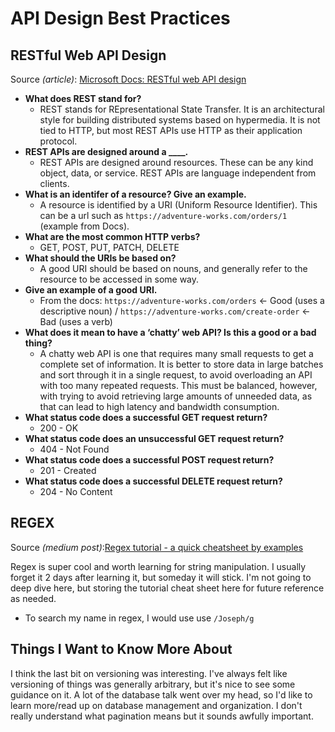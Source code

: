 # API Design Best Practices

## RESTful Web API Design

Source *(article)*: [Microsoft Docs: RESTful web API design](https://docs.microsoft.com/en-us/azure/architecture/best-practices/api-design)

* **What does REST stand for?**
  * REST stands for REpresentational State Transfer. It is an architectural style for building distributed systems based on hypermedia. It is not tied to HTTP, but most REST APIs use HTTP as their application protocol.
* **REST APIs are designed around a ____.**
  * REST APIs are designed around resources. These can be any kind object, data, or service. REST APIs are language independent from clients.
* **What is an identifer of a resource? Give an example.**
  * A resource is identified by a URI (Uniform Resource Identifier). This can be a url such as `https://adventure-works.com/orders/1` (example from Docs).
* **What are the most common HTTP verbs?**
  * GET, POST, PUT, PATCH, DELETE
* **What should the URIs be based on?**
  * A good URI should be based on nouns, and generally refer to the resource to be accessed in some way.
* **Give an example of a good URI.**
  * From the docs: `https://adventure-works.com/orders` <- Good (uses a descriptive noun) / `https://adventure-works.com/create-order` <- Bad (uses a verb)
* **What does it mean to have a ‘chatty’ web API? Is this a good or a bad thing?**
  * A chatty web API is one that requires many small requests to get a complete set of information. It is better to store data in large batches and sort through it in a single request, to avoid overloading an API with too many repeated requests. This must be balanced, however, with trying to avoid retrieving large amounts of unneeded data, as that can lead to high latency and bandwidth consumption.
* **What status code does a successful GET request return?**
  * 200 - OK
* **What status code does an unsuccessful GET request return?**
  * 404 - Not Found
* **What status code does a successful POST request return?**
  * 201 - Created
* **What status code does a successful DELETE request return?**
  * 204 - No Content

## REGEX

Source *(medium post)*:[Regex tutorial - a quick cheatsheet by examples](https://medium.com/factory-mind/regex-tutorial-a-simple-cheatsheet-by-examples-649dc1c3f285)

Regex is super cool and worth learning for string manipulation. I usually forget it 2 days after learning it, but someday it will stick. I'm not going to deep dive here, but storing the tutorial cheat sheet here for future reference as needed.

* To search my name in regex, I would use use `/Joseph/g`

## Things I Want to Know More About

I think the last bit on versioning was interesting. I've always felt like versioning of things was generally arbitrary, but it's nice to see some guidance on it. A lot of the database talk went over my head, so I'd like to learn more/read up on database management and organization. I don't really understand what pagination means but it sounds awfully important.

